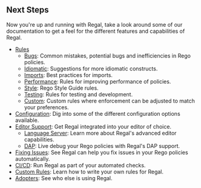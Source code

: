 <!-- markdownlint-disable MD041 -->

## Next Steps

Now you're up and running with Regal, take a look around some of our documentation
to get a feel for the different features and capabilities of Regal.

- [Rules](https://openpolicyagent.org/projects/regal/rules)
  - [Bugs](https://openpolicyagent.org/projects/regal/rules/bugs): Common mistakes, potential bugs and inefficiencies in Rego policies.
  - [Idiomatic](https://openpolicyagent.org/projects/regal/rules/idiomatic): Suggestions for more idiomatic constructs.
  - [Imports](https://openpolicyagent.org/projects/regal/rules/imports): Best practices for imports.
  - [Performance](https://openpolicyagent.org/projects/regal/rules/performance): Rules for improving performance of policies.
  - [Style](https://openpolicyagent.org/projects/regal/rules/style): Rego Style Guide rules.
  - [Testing](https://openpolicyagent.org/projects/regal/rules/testing): Rules for testing and development.
  - [Custom](https://openpolicyagent.org/projects/regal/rules/custom): Custom rules where enforcement can be adjusted to match your preferences.
- [Configuration](https://openpolicyagent.org/projects/regal/configuration): Dig into some of the different configuration options available.
- [Editor Support](https://openpolicyagent.org/projects/regal/editor-support): Get Regal integrated into your editor of choice.
  - [Language Server](https://openpolicyagent.org/projects/regal/language-server): Learn more
    about Regal's advanced editor capabilities.
  - [DAP](https://openpolicyagent.org/projects/regal/debug-adapter): Live debug your Rego policies with Regal's DAP support.
- [Fixing Issues](https://openpolicyagent.org/projects/regal/fixing): See Regal can help you fix issues in your Rego policies automatically.
- [CI/CD](https://openpolicyagent.org/projects/regal/cicd): Run Regal as part of your automated checks.
- [Custom Rules](https://openpolicyagent.org/projects/regal/custom-rules): Learn how to write your own rules for Regal.
- [Adopters](https://openpolicyagent.org/projects/regal/adopters): See who else is using Regal.
